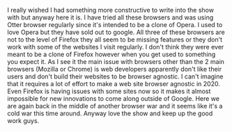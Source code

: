  I really wished I had something more constructive to write into the show with but anyway here it is.  I have tried all these browsers and was using Otter browser regularly since it's intended to be a clone of Opera.  I used to love Opera but they have sold out to google.  All three of these browsers are not to the level of Firefox they all seem to be missing features or they don't work with some of the websites I visit regularly.  I don't think they were ever meant to be a clone of Firefox however when you get used to something you expect it.  As I see it the main issue with browsers other than the 2 main browsers (Mozilla or Chrome) is web developers apparently don't like their users and don't build their websites to be browser agnostic.  I can't imagine that it requires a lot of effort to make a web site browser agnostic in 2020.  Even Firefox is having issues with some sites now so it makes it almost impossible for new innovations to come along outside of Google.  Here we are again back in the middle of another browser war and it seems like it's a cold war this time around.  Anyway love the show and keep up the good work guys.